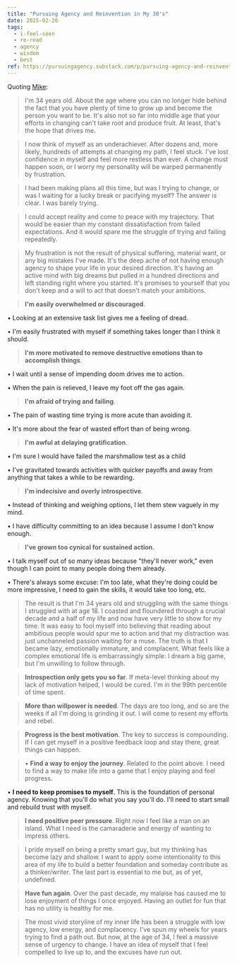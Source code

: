 ```yaml
---
title: "Pursuing Agency and Reinvention in My 30's"
date: 2025-02-26
tags:
  - i-feel-seen
  - re-read
  - agency
  - wisdom
  - best
ref: https://pursuingagency.substack.com/p/pursuing-agency-and-reinvention
---
```

Quoting [Mike](https://pursuingagency.substack.com/p/pursuing-agency-and-reinvention):

> I'm 34 years old. About the age where you can no longer hide behind the fact that you have plenty of time to grow up and become the person you want to be. It's also not so far into middle age that your efforts in changing can't take root and produce fruit. At least, that's the hope that drives me.

> I now think of myself as an underachiever. After dozens and, more likely, hundreds of attempts at changing my path, I feel stuck. I've lost confidence in myself and feel more restless than ever. A change must happen soon, or I worry my personality will be warped permanently by frustration.

> I had been making plans all this time, but was I trying to change, or was I waiting for a lucky break or pacifying myself? The answer is clear. I was barely trying.

> I could accept reality and come to peace with my trajectory. That would be easier than my constant dissatisfaction from failed expectations. And it would spare me the struggle of trying and failing repeatedly.

> My frustration is not the result of physical suffering, material want, or any big mistakes I've made. It's the deep ache of not having enough agency to shape your life in your desired direction. It's having an active mind with big dreams but pulled in a hundred directions and left standing right where you started. It's promises to yourself that you don't keep and a will to act that doesn't match your ambitions.

> **I'm easily overwhelmed or discouraged**.

•   Looking at an extensive task list gives me a feeling of dread.
    
•   I'm easily frustrated with myself if something takes longer than I think it should.

> **I'm more motivated to remove destructive emotions than to accomplish things**.

•   I wait until a sense of impending doom drives me to action.
    
•   When the pain is relieved, I leave my foot off the gas again.

> **I'm afraid of trying and failing**.

•   The pain of wasting time trying is more acute than avoiding it.
    
•   It's more about the fear of wasted effort than of being wrong.

> **I'm awful at delaying gratification**.

•   I'm sure I would have failed the marshmallow test as a child
    
•   I've gravitated towards activities with quicker payoffs and away from anything that takes a while to be rewarding.

> **I'm indecisive and overly introspective**.

•   Instead of thinking and weighing options, I let them stew vaguely in my mind.
    
•   I have difficulty committing to an idea because I assume I don't know enough.

> **I've grown too cynical for sustained action.**

•   I talk myself out of so many ideas because "they'll never work," even though I can point to many people doing them already.
    
•   There's always some excuse: I'm too late, what they're doing could be more impressive, I need to gain the skills, it would take too long, etc.

> The result is that I'm 34 years old and struggling with the same things I struggled with at age 18. I coasted and floundered through a crucial decade and a half of my life and now have very little to show for my time. It was easy to fool myself into believing that reading about ambitious people would spur me to action and that my distraction was just unchanneled passion waiting for a muse. The truth is that I became lazy, emotionally immature, and complacent. What feels like a complex emotional life is embarrassingly simple: I dream a big game, but I'm unwilling to follow through.

> **Introspection only gets you so far**. If meta-level thinking about my lack of motivation helped, I would be cured. I'm in the 99th percentile of time spent.

> **More than willpower is needed**. The days are too long, and so are the weeks if all I'm doing is grinding it out. I will come to resent my efforts and rebel.

> **Progress is the best motivation**. The key to success is compounding. If I can get myself in a positive feedback loop and stay there, great things can happen.

> •   **Find a way to enjoy the journey**. Related to the point above. I need to find a way to make life into a game that I enjoy playing and feel progress.
    
•   **I need to keep promises to myself**. This is the foundation of personal agency. Knowing that you'll do what you say you'll do. I'll need to start small and rebuild trust with myself.

> **I need positive peer pressure**. Right now I feel like a man on an island. What I need is the camaraderie and energy of wanting to impress others.

> I pride myself on being a pretty smart guy, but my thinking has become lazy and shallow. I want to apply some intentionality to this area of my life to build a better foundation and someday contribute as a thinker/writer. The last part is essential to me but, as of yet, undefined.

> **Have fun again**. Over the past decade, my malaise has caused me to lose enjoyment of things I once enjoyed. Having an outlet for fun that has no utility is healthy for me.

> The most vivid storyline of my inner life has been a struggle with low agency, low energy, and complacency. I've spun my wheels for years trying to find a path out. But now, at the age of 34, I feel a massive sense of urgency to change. I have an idea of myself that I feel compelled to live up to, and the excuses have run out.